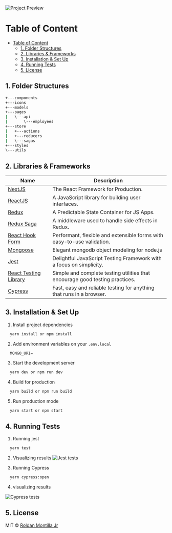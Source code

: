 ![Project Preview](preview.PNG)

# Table of Content

- [Table of Content](#table-of-content)
  - [1. Folder Structures](#1-folder-structures)
  - [2. Libraries \& Frameworks](#2-libraries--frameworks)
  - [3. Installation \& Set Up](#3-installation--set-up)
  - [4. Running Tests](#4-running-tests)
  - [5. License](#5-license)

## 1. Folder Structures

```bash
+---components
+---icons
+---models
+---pages
|   \---api
|       \---employees
+---store
|   +---actions
|   +---reducers
|   \---sagas
+---styles
\---utils
```

## 2. Libraries & Frameworks

| Name                                                         | Description                                                            |
| ------------------------------------------------------------ | ---------------------------------------------------------------------- |
| [NextJS](https://nextjs.org/)                                | The React Framework for Production.                                    |
| [ReactJS](https://reactjs.org/)                              | A JavaScript library for building user interfaces.                     |
| [Redux](https://redux.js.org/)                               | A Predictable State Container for JS Apps.                             |
| [Redux Saga](https://redux-saga.js.org/)                     | A middleware used to handle side effects in Redux.                     |
| [React Hook Form](https://react-hook-form.com/)              | Performant, flexible and extensible forms with easy-to-use validation. |
| [Mongoose](https://mongoosejs.com/)                          | Elegant mongodb object modeling for node.js                            |
| [Jest](https://jestjs.io/)                                   | Delightful JavaScript Testing Framework with a focus on simplicity.     |
| [React Testing Library](https://testing-library.com/react)   | Simple and complete testing utilities that encourage good testing practices. |
| [Cypress](https://www.cypress.io/)                           | Fast, easy and reliable testing for anything that runs in a browser.    |


## 3. Installation & Set Up

1. Install project dependencies

```bash
  yarn install or npm install
```

2. Add environment variables on your `.env.local`

```env
  MONGO_URI=
```

3. Start the development server

```bash
  yarn dev or npm run dev
```

4. Build for production

```bash
  yarn build or npm run build
```

5. Run production mode

```bash
  yarn start or npm start
```

## 4. Running Tests

1. Running jest

```bash
  yarn test
```

2. Visualizing results
   ![Jest tests](image.png)

3. Running Cypress

```bash
  yarn cypress:open
```

4. visualizing results

![Cypress tests](image-1.png)

## 5. License

MIT © [Roldan Montilla Jr](https://github.com/roldanjr)
